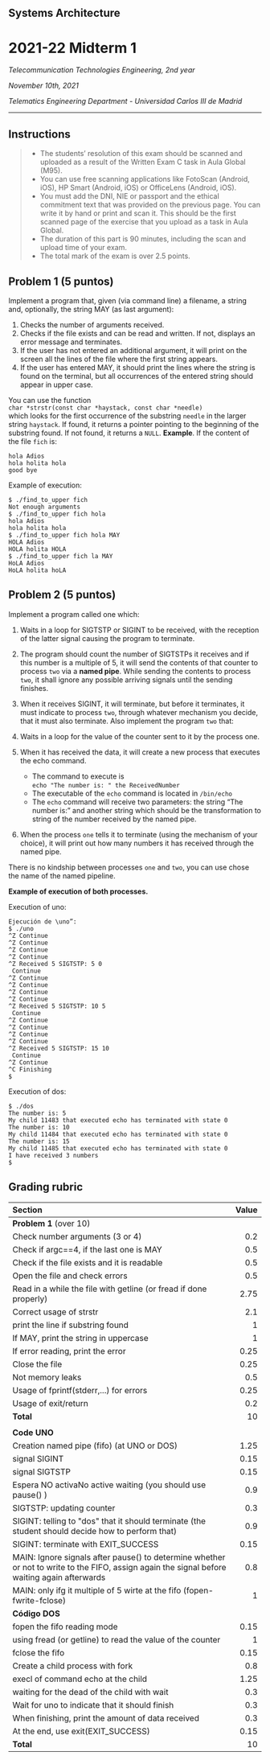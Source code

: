 ## **Systems Architecture**
# **2021-22 Midterm 1**
_Telecommunication Technologies Engineering, 2nd year_

_November 10th, 2021_

_Telematics Engineering Department - Universidad Carlos III de Madrid_

---

## Instructions
> * The students’ resolution of this exam should be scanned and uploaded
> as a result of the Written Exam C task in Aula Global (M95).
> * You can use free scanning applications like FotoScan (Android, iOS),
> HP Smart (Android, iOS) or OfficeLens (Android, iOS).
> * You must add the DNI, NIE or passport and the ethical commitment
> text that was provided on the previous page. You can write it by hand or
> print and scan it. This should be the first scanned page of the exercise
> that you upload as a task in Aula Global.
> * The  duration  of  this  part  is  90  minutes,  including  the  scan  and  upload
> time of your exam.
> * The total mark of the exam is over 2.5 points.


## Problem 1 (5 puntos)
Implement  a  program  that,  given  (via  command  line)  a  filename,  a  string  and,
optionally, the string MAY (as last argument):
1.  Checks the number of arguments received.
2.  Checks if the file exists and can be read and written. If not, displays an error
message and terminates.
3.  If the user has not entered an additional argument, it will print on the screen
all the lines of the file where the first string appears.
4.  If  the  user  has  entered  MAY,  it  should  print  the  lines where  the  string  is
found  on  the  terminal,  but  all  occurrences  of  the  entered  string  should
appear in upper case.

You can use the function  
`char *strstr(const char *haystack, const char *needle)`  
which looks for the first occurrence of the substring `needle` in the larger string
`haystack`. If found, it returns a pointer pointing to the beginning of the substring
found. If not found, it returns a `NULL`.
**Example**. If the content of the file `fich` is:
```
hola Adios
hola holita hola
good bye
```

Example of execution:
```
$ ./find_to_upper fich
Not enough arguments
$ ./find_to_upper fich hola
hola Adios
hola holita hola
$ ./find_to_upper fich hola MAY
HOLA Adios
HOLA holita HOLA
$ ./find_to_upper fich la MAY
HoLA Adios
HoLA holita hoLA
```

## Problem 2 (5 puntos)
Implement a program called one which:
1.  Waits in a loop for SIGTSTP or SIGINT to be received, with the reception
of the latter signal causing the program to terminate.
2.  The program should count the number of SIGTSTPs it receives and if this
number is a multiple of 5, it will send the contents of that counter to process
`two` via a **named pipe**. While sending the contents to process `two`, it shall
ignore any possible arriving signals until the sending finishes.
3.  When it receives SIGINT, it will terminate, but before it terminates, it must
indicate  to process  `two`, through whatever mechanism you decide, that it
must also terminate.
Also implement the program `two` that:
1.  Waits in a loop for the value of the counter sent to it by the process one.
2.  When it has received the data, it will create a new process that executes the
echo command.
    * The command to execute is  
    `echo "The number is: " the ReceivedNumber`
    * The executable of the `echo` command is located in `/bin/echo`
    * The `echo` command will receive two parameters: the string “The
number is:” and another string which should be the transformation
to string of the number received by the named pipe.

3.  When the process `one` tells it to terminate (using the mechanism of your
choice),  it  will  print  out  how  many  numbers  it  has  received  through  the
named pipe.

There is no kindship between processes `one` and `two`, you can use chose
the name of the named pipeline.

**Example of execution of both processes.**

Execution of uno:
```
Ejecución de \uno”:
$ ./uno
^Z Continue
^Z Continue
^Z Continue
^Z Continue
^Z Received 5 SIGTSTP: 5 0
 Continue
^Z Continue
^Z Continue
^Z Continue
^Z Continue
^Z Received 5 SIGTSTP: 10 5
 Continue
^Z Continue
^Z Continue
^Z Continue
^Z Continue
^Z Received 5 SIGTSTP: 15 10
 Continue
^Z Continue
^C Finishing
$
```

Execution of dos:
```
$ ./dos
The number is: 5
My child 11483 that executed echo has terminated with state 0
The number is: 10
My child 11484 that executed echo has terminated with state 0
The number is: 15
My child 11485 that executed echo has terminated with state 0
I have received 3 numbers
$
```


## Grading rubric
| Section | Value |
| :--- | ---: |
| **Problem 1** (over 10) | |
| Check number arguments (3 or 4) | 0.2 |
| Check if argc==4, if the last one is MAY | 0.5 |
| Check if the file exists and it is readable | 0.5 |
| Open the file and check errors | 0.5 |
| Read in a while the file with getline (or fread if done properly) | 2.75 |
| Correct usage of strstr | 2.1 |
| print the line if substring found | 1 |
| If MAY, print the string in uppercase | 1 |
| If error reading, print the error | 0.25 |
| Close the file | 0.25 |
| Not memory leaks | 0.5 |
| Usage of fprintf(stderr,...) for errors | 0.25 |
| Usage of exit/return | 0.2 |
| **Total** |10 |
| | |
| **Code UNO** | |
| Creation named pipe (fifo) (at UNO or DOS) | 1.25 |
| signal  SIGINT | 0.15 |
| signal SIGTSTP  | 0.15 |
| Espera NO activaNo active waiting (you should use pause() ) | 0.9 |
| SIGTSTP: updating counter | 0.3 |
| SIGINT: telling to "dos" that it should terminate (the student should decide how to perform that) | 0.9 |
| SIGINT: terminate with EXIT_SUCCESS | 0.15 |
| MAIN: Ignore signals after pause() to determine whether or not to write to the FIFO, assign again the signal before waiting again afterwards | 0.8 |
| MAIN: only ifg it multiple of 5 wirte at the fifo (fopen-fwrite-fclose) | 1 |
| **Código DOS** | |
| fopen the fifo reading mode | 0.15 |
| using fread (or getline) to read the value of the counter | 1 |
| fclose the fifo | 0.15 |
| Create a child process with fork | 0.8 |
| execl of command echo at the child | 1.25 |
| waiting for the dead of the child with wait | 0.3 |
| Wait for uno to indicate that it should finish | 0.3 |
| When finishing, print the amount of data received | 0.3 |
| At the end, use exit(EXIT_SUCCESS) | 0.15 |
| **Total** | 10 |
